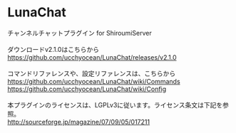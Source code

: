 LunaChat
========

チャンネルチャットプラグイン for ShiroumiServer<br />
<br />
ダウンロードv2.1.0はこちらから<br />
https://github.com/ucchyocean/LunaChat/releases/v2.1.0<br />
<br />
コマンドリファレンスや、設定リファレンスは、こちらから<br />
https://github.com/ucchyocean/LunaChat/wiki/Commands<br />
https://github.com/ucchyocean/LunaChat/wiki/Config<br />
<br />
本プラグインのライセンスは、LGPLv3に従います。ライセンス条文は下記を参照。<br />
http://sourceforge.jp/magazine/07/09/05/017211<br />
